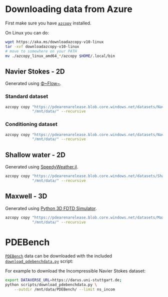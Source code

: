 # Downloading data from Azure

First make sure you have [`azcopy`](https://learn.microsoft.com/en-us/azure/storage/common/storage-use-azcopy-v10) installed.

On Linux you can do:

```bash
wget https://aka.ms/downloadazcopy-v10-linux
tar -xvf downloadazcopy-v10-linux
# move to somewhere on your PATH
mv ./azcopy_linux_amd64_*/azcopy $HOME/.local/bin
```

## Navier Stokes - 2D

Generated using [Φ~Flow~](https://github.com/tum-pbs/PhiFlow/).

### Standard dataset

```bash
azcopy copy "https://pdearenarelease.blob.core.windows.net/datasets/NavierStokes2D_smoke" \
            "/mnt/data/" --recursive
```

### Conditioning dataset

```bash
azcopy copy "https://pdearenarelease.blob.core.windows.net/datasets/NavierStokes2D_cond_smoke_v1" \
            "/mnt/data/" --recursive
```

## Shallow water - 2D

Generated using [SpeedyWeather.jl](https://github.com/milankl/SpeedyWeather.jl).

```bash
azcopy copy "https://pdearenarelease.blob.core.windows.net/datasets/ShallowWater2D" \
            "/mnt/data/" --recursive
```

## Maxwell - 3D

Generated using [Python 3D FDTD Simulator](https://github.com/flaport/fdtd).

```bash
azcopy copy "https://pdearenarelease.blob.core.windows.net/datasets/Maxwell2D" \
            "/mnt/data/" --recursive
```

# PDEBench

[`PDEBench`](https://github.com/pdebench/PDEBench) data can be downloaded with the included [`download_pdebenchdata.py`](<>) script:

For example to download the Incompressible Navier Stokes dataset:

```bash
export DATAVERSE_URL=https://darus.uni-stuttgart.de;
python scripts/download_pdebenchdata.py \
    --outdir /mnt/data/PDEBench/ --limit ns_incom
```
